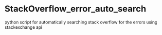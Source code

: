 # StackOverflow_error_auto_search

python script for automatically searching stack overflow for the errors using stackexchange api
